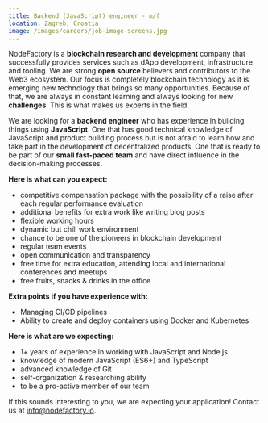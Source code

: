 ```yaml
---
title: Backend (JavaScript) engineer - m/f
location: Zagreb, Croatia
image: /images/careers/job-image-screens.jpg
---
```

NodeFactory is a **blockchain research and development** company that successfully provides services such as dApp development, infrastructure and tooling.
We are strong **open source** believers and contributors to the Web3 ecosystem.
Our focus is completely blockchain technology as it is emerging new technology that brings so many opportunities. Because of that, we are always in constant learning and always looking for new **challenges**. This is what makes us experts in the field.


We are looking for a **backend engineer** who has experience in building things using **JavaScript**.
One that has good technical knowledge of JavaScript and product building process but is not afraid to learn how and take part in the development of decentralized products.
One that is ready to be part of our **small fast-paced team** and have direct influence in the decision-making processes.

**Here is what can you expect:**

* competitive compensation package with the possibility of a raise after each regular performance evaluation
* additional benefits for extra work like writing blog posts   
* flexible working hours
* dynamic but chill work environment
* chance to be one of the pioneers in blockchain development 
* regular team events
* open communication and transparency
* free time for extra education, attending local and international conferences and meetups
* free fruits, snacks & drinks in the office

**Extra points if you have experience with:**

* Managing CI/CD pipelines
* Ability to create and deploy containers using Docker and Kubernetes

**Here is what are we expecting:**

* 1+ years of experience in working with JavaScript and Node.js
* knowledge of modern JavaScript (ES6+) and TypeScript
* advanced knowledge of Git
* self-organization & researching ability
* to be a pro-active member of our team


If this sounds interesting to you, we are expecting your application! Contact us at info@nodefactory.io.
